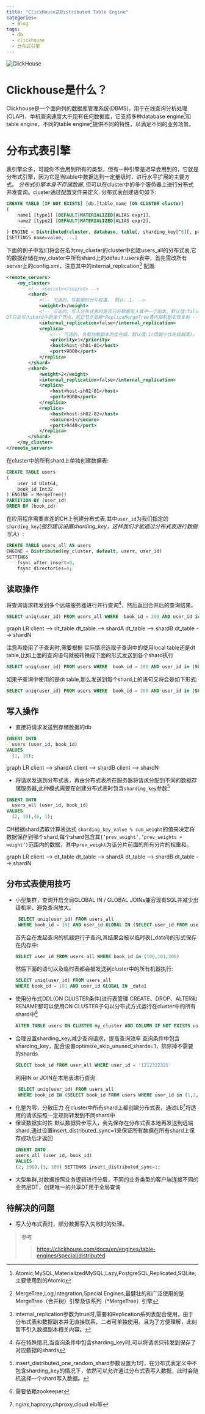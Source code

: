 ```yaml
---
title: "ClickHouse之Distributed Table Engine"
categories:
  - Blog
tags:
  - db
  - clickhouse
  - 分布式引擎
---
```

![ClickHouse](/assets/images/clickhouse-logo.jpeg "ch")
# Clickhouse是什么？
Clickhouse是一个面向列的数据库管理系统(DBMS)，用于在线查询分析处理(OLAP)，单机查询速度大于现有任何数据库，它支持多种database engine[^4]和table engine，不同的table engine[^5]提供不同的特性，以满足不同的业务场景。

# 分布式表引擎
表引擎众多，可能你不会用到所有的类型，但有一种引擎是迟早会用到的，它就是分布式引擎，因为它是当table中数据达到一定量级时，进行水平扩展的主要方式。
*分布式引擎本身不存储数据*, 但可以在cluster中的多个服务器上进行分布式并发查询。cluster通过配置文件来定义.
分布式表创建语句如下:
```sql
CREATE TABLE [IF NOT EXISTS] [db.]table_name [ON CLUSTER cluster]
(
    name1 [type1] [DEFAULT|MATERIALIZED|ALIAS expr1],
    name2 [type2] [DEFAULT|MATERIALIZED|ALIAS expr2],
    ...
) ENGINE = Distributed(cluster, database, table[, sharding_key[^6][, policy_name]])
[SETTINGS name=value, ...]
```

下面的例子中我们将会在名为my_cluster的cluster中创建users_all的分布式表,它的数据存储在my_cluster中所有shard上的default.users表中，首先需改所有server上的config.xml，注意其中的internal_replication[^1] 配置:
```xml
<remote_servers>
    <my_cluster>
        <!-- <secret></secret> -->
        <shard>
            <!-- 可选的。写数据时分片权重。 默认: 1. -->
            <weight>1</weight>
            <!-- 可选的。写入分布式表时是否只将数据写入其中一个副本。默认值:false(将数据写入所有副本),设置为ture时，
DT只会写入shard中的单个节点，其它节点依赖*ReplicaMergeTree表内部机制实现复制 -->
            <internal_replication>false</internal_replication>
            <replica>
                <!-- 可选的。负载均衡副本的优先级。默认值:1(值越小优先级越高)。 -->
                <priority>1</priority>
                <host>host-sh01-01</host>
                <port>9000</port>
            </replica>
        </shard>
        <shard>
            <weight>2</weight>
            <internal_replication>false</internal_replication>
            <replica>
                <host>host-sh02-01</host>
                <port>9000</port>
            </replica>
            <replica>
                <host>host-sh02-02</host>
                <secure>1</secure>
                <port>9440</port>
            </replica>
        </shard>
    </my_cluster>
</remote_servers>
```
在cluster中的所有shard上单独创建数据表:
```sql
CREATE TABLE users
(
    user_id UInt64,
    book_id Int32
) ENGINE = MergeTree()
PARTITION BY (user_id)
ORDER BY (book_id)

```
在应用程序需要直连的CH上创建分布式表,其中`user_id`为我们指定的`sharding_key`(*强烈建议设置sharding_key，这样我们才能通过分布式表进行数据写入*）:
```sql
CREATE TABLE users_all AS users
ENGINE = Distributed(my_cluster, default, users, user_id)
SETTINGS
    fsync_after_insert=0,
    fsync_directories=0;
```
## 读取操作
将查询请求转发到多个远端服务器进行并行查询[^8]，然后返回合并后的查询结果。
```sql
SELECT uniq(user_id) FROM users_all WHERE  book_id = 200 AND user_id in (SELECT user_id FROM users where book_id = 100);
```

<div class="mermaid">
graph LR
  client --> dt_table
  dt_table --> shardA
  dt_table --> shardB
  dt_table --> shardN
</div>

注意再使用了子查询时,需要根据 实际情况选取子查询中的使用local table还是dt table,比如上面的查询语句就被转换成下面的形式发送到各个shard执行
```sql
SELECT uniq(user_id) FROM users WHERE  book_id = 200 AND user_id in (SELECT user_id FROM users where book_id = 100);
```
如果子查询中使用的是dt table,那么发送到每个shard上的语句又将会是如下形式:
```sql
SELECT uniq(user_id) FROM users WHERE  book_id = 200 AND user_id in (SELECT user_id FROM users_all where book_id = 100);
```

## 写入操作
- 直接将请求发送到存储数据的db
```sql
INSERT INTO
  users (user_id, book_id)
VALUES
  (1, 18);
```
<div class="mermaid">
graph LR
  client --> shardA
  client --> shardB
  client --> shardN  
</div>
  
- 将请求发送到分布式表，再由分布式表所在服务器将请求分配到不同的数据存储服务器,此种模式需要在创建分布式表时包含`sharding_key`参数[^2]
```sql
INSERT INTO
  users_all (user_id, book_id)
VALUES
  (2, 19),(6, 1);
```
  CH根据shard选取计算表达式 `sharding_key_value % sum_weight`的值来决定将数据保存到哪个shard,每个shard包含其`[’prev_weight’,’prev_weights + weight’)`范围内的数据，其中`prev_weight`为该分片前面的所有分片的权重和。
<div class="mermaid">
graph LR
  client --> dt_table
  dt_table --> shardA
  dt_table --> shardB
  dt_table --> shardN
</div>

## 分布式表使用技巧
- 小型集群，查询开启全局GLOBAL IN / GLOBAL JOINs兼容现有SQL并减少出错机率、避免查询放大。
  ```sql
   SELECT uniq(user_id) FROM users_all 
   WHERE book_id = 101 AND user_id GLOBAL IN (SELECT user_id FROM users_all WHERE book_id = 200)
  ``` 
  首先会在发起查询的机器运行子查询,其结果会被以临时表(_data1)的形式保存在内存中:
  ```sql
  SELECT user_id FROM users_all WHERE book_id in (100,101,200)
  ```
  然后下面的语句以及临时表都会被发送到cluster中的所有机器执行:
  ```sql
  SELECT uniq(user_id) FROM users_all 
  WHERE book_id = 101 AND user_id GLOBAL IN _data1
  ```
- 使用分布式DDL(ON CLUSTER条件)进行表管理
  CREATE、DROP、ALTER和RENAME都可以使用ON CLUSTER子句以分布式方式运行在cluster中的所有shard中[^7]
  ```sql
  AlTER TABLE users ON CLUSTER my_cluster ADD COLUMN IF NOT EXISTS user_name String AFTER user_id
  ```
- 合理设置sharding_key,减少查询请求，提高查询效率
  查询条件中包含sharding_key，配合设置optimize_skip_unused_shards=1，排除掉不需要的shards
  ```sql
  SELECT book_id FROM user_all WHERE user_id = '1212322321'
  ```
  利用IN or JOIN在本地表进行查询
  ```sql
   SELECT uniq(user_id) FROM users_all 
   WHERE book_id IN (SELECT book_id FROM users WHERE user_id in (1,2,3))
  ```
- 化整为零，分散压力
  在cluster中所有shard上都创建分布式表，通过LB[^3]将适用的请求按照一定规则转发到不同shard中
- 保证数据实时性
  默认数据异步写入，会先保存在分布式表本地再发送到远端shard,通过设置insert_distributed_sync=1来保证所有数据在所有shard上保存成功后才返回
  ```sql
  INSERT INTO
  users_all (user_id, book_id)
  VALUES
  (2, 190),(3, 100) SETTINGS insert_distributed_sync=1;
  ```
-  大型集群,对数据按照业务逻辑进行分层，不同的业务类型的客户端连接不同的业务层DT，创建唯一的共享DT用于全局查询
## 待解决的问题
- 写入分布式表时，部分数据写入失败时的处理。

> 参考
> > https://clickhouse.com/docs/en/engines/table-engines/special/distributed

[^8]: 存在特殊情况,当查询条件中包含sharding_key时,可以将请求只转发到保存了对应数据的shards
[^1]: internal_replication参数为true时,需要和Replication系列表配合使用，由于分布式表和数据副本并无直接联系，二者可单独使用。且为了方便理解，此刻暂不引入数据副本相关内容。
[^2]: insert_distributed_one_random_shard参数设置为1时，在分布式表定义中不包含sharding_key的情况下，依然可以允许通过分布式表写入数据，此时会随机选择一个shard写入数据。
[^3]: nginx,haproxy,chproxy,cloud elb等
[^4]: Atomic,MySQL,MaterializedMySQL,Lazy,PostgreSQL,Replicated,SQLite;主要使用到的Atomic
[^5]: MergeTree,Log,Integration,Special Engines,最健壮的和广泛使用的是MergeTree（合并树）引擎及该系列（*MergeTree）引擎
[^6]: sharding_key必须是整型类型的字段或者返回整数类型的表达式，因为它会被用于计算数据应该写入哪个shard
[^7]: 需要依赖zookeeper
<script src="{{ "/assets/js/mermaid.min.js" | relative_url }}"></script>
